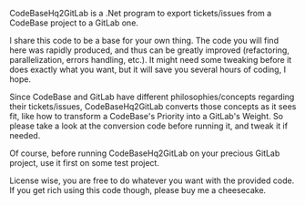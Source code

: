 CodeBaseHq2GitLab is a .Net program to export tickets/issues from a CodeBase project to a GitLab one.

I share this code to be a base for your own thing. The code you will find here was rapidly produced, and thus can be greatly improved (refactoring, parallelization, errors handling, etc.). It might need some tweaking before it does exactly what you want, but it will save you several hours of coding, I hope.

Since CodeBase and GitLab have different philosophies/concepts regarding their tickets/issues, CodeBaseHq2GitLab converts those concepts as it sees fit, like how to transform a CodeBase's Priority into a GitLab's Weight. So please take a look at the conversion code before running it, and tweak it if needed.

Of course, before running CodeBaseHq2GitLab on your precious GitLab project, use it first on some test project.

License wise, you are free to do whatever you want with the provided code. If you get rich using this code though, please buy me a cheesecake.